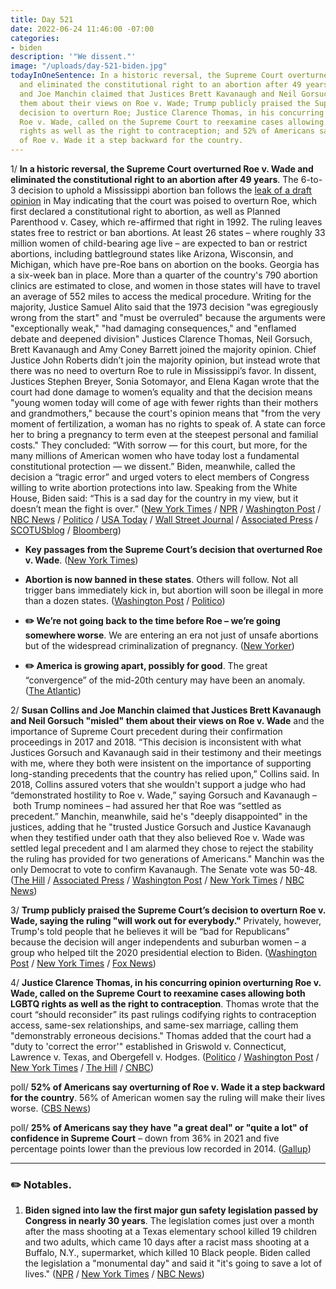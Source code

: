 ```yaml
---
title: Day 521
date: 2022-06-24 11:46:00 -07:00
categories:
- biden
description: '"We dissent."'
image: "/uploads/day-521-biden.jpg"
todayInOneSentence: In a historic reversal, the Supreme Court overturned Roe v. Wade
  and eliminated the constitutional right to an abortion after 49 years; Susan Collins
  and Joe Manchin claimed that Justices Brett Kavanaugh and Neil Gorsuch "misled"
  them about their views on Roe v. Wade; Trump publicly praised the Supreme Court’s
  decision to overturn Roe; Justice Clarence Thomas, in his concurring opinion overturning
  Roe v. Wade, called on the Supreme Court to reexamine cases allowing both LGBTQ
  rights as well as the right to contraception; and 52% of Americans say overturning
  of Roe v. Wade it a step backward for the country.
---
```


1/ **In a historic reversal, the Supreme Court overturned Roe v. Wade and eliminated the constitutional right to an abortion after 49 years**. The 6-to-3 decision to uphold a Mississippi abortion ban follows the [leak of a draft opinion](https://whatthefuckjusthappenedtoday.com/2022/05/03/day-469/#1-the-supreme-court-voted-to-strike) in May indicating that the court was poised to overturn Roe, which first declared a constitutional right to abortion, as well as Planned Parenthood v. Casey, which re-affirmed that right in 1992. The ruling leaves states free to restrict or ban abortions. At least 26 states – where roughly 33 million women of child-bearing age live – are expected to ban or restrict abortions, including battleground states like Arizona, Wisconsin, and Michigan, which have pre-Roe bans on abortion on the books. Georgia has a six-week ban in place. More than a quarter of the country's 790 abortion clinics are estimated to close, and women in those states will have to travel an average of 552 miles to access the medical procedure. Writing for the majority, Justice Samuel Alito said that the 1973 decision "was egregiously wrong from the start" and "must be overruled" because the arguments were "exceptionally weak," "had damaging consequences," and "enflamed debate and deepened division" Justices Clarence Thomas, Neil Gorsuch, Brett Kavanaugh and Amy Coney Barrett joined the majority opinion. Chief Justice John Roberts didn’t join the majority opinion, but instead wrote that there was no need to overturn Roe to rule in Mississippi’s favor. In dissent, Justices Stephen Breyer, Sonia Sotomayor, and Elena Kagan wrote that the court had done damage to women’s equality and that the decision means "young women today will come of age with fewer rights than their mothers and grandmothers," because the court's opinion means that "from the very moment of fertilization, a woman has no rights to speak of. A state can force her to bring a pregnancy to term even at the steepest personal and familial costs." They concluded: “With sorrow — for this court, but more, for the many millions of American women who have today lost a fundamental constitutional protection — we dissent.” Biden, meanwhile, called the decision a “tragic error” and urged voters to elect members of Congress willing to write abortion protections into law. Speaking from the White House, Biden said: “This is a sad day for the country in my view, but it doesn’t mean the fight is over.” ([New York Times](https://www.nytimes.com/2022/06/24/us/roe-wade-overturned-supreme-court.html) / [NPR](https://www.npr.org/2022/06/24/1102305878/supreme-court-abortion-roe-v-wade-decision-overturn) / [Washington Post](https://www.washingtonpost.com/nation/2022/06/24/supreme-court-abortion-ruling/) / [NBC News](https://www.nbcnews.com/politics/supreme-court/supreme-court-wipes-away-constitutional-guarantee-abortion-rights-over-rcna18718) / [Politico](https://www.politico.com/news/2022/06/24/supreme-court-overturns-roe-v-wade-00042244) / [USA Today](https://www.usatoday.com/story/news/politics/2022/06/24/supreme-court-abortion-mississippi-roe-wade-decision/9357361002/) / [Wall Street Journal](https://www.wsj.com/articles/supreme-court-overturns-roe-v-wade-eliminates-constitutional-right-to-abortion-11656080124?mod=article_inline) / [Associated Press](https://apnews.com/article/abortion-supreme-court-decision-854f60302f21c2c35129e58cf8d8a7b0) / [SCOTUSblog](https://www.scotusblog.com/2022/06/supreme-court-overturns-constitutional-right-to-abortion/) / [Bloomberg](https://www.bloomberg.com/graphics/2022-supreme-court-abortion-travel/?sref=MIBMEEoj))

* **Key passages from the Supreme Court’s decision that overturned Roe v. Wade**. ([New York Times](https://www.nytimes.com/2022/06/24/us/key-passages-roe-decision-supreme-court.html))

* **Abortion is now banned in these states**. Others will follow. Not all trigger bans immediately kick in, but abortion will soon be illegal in more than a dozen states. ([Washington Post](https://www.washingtonpost.com/politics/2022/06/24/abortion-state-laws-criminalization-roe/) / [Politico](https://www.politico.com/news/2022/06/24/abortion-laws-by-state-roe-v-wade-00037695))

* **✏️ We’re not going back to the time before Roe – we’re going somewhere worse**. We are entering an era not just of unsafe abortions but of the widespread criminalization of pregnancy. ([New Yorker](https://www.newyorker.com/magazine/2022/07/04/we-are-not-going-back-to-the-time-before-roe-we-are-going-somewhere-worse))

* **✏️ America is growing apart, possibly for good**. The great “convergence” of the mid-20th century may have been an anomaly. ([The Atlantic](https://www.theatlantic.com/politics/archive/2022/06/red-and-blue-state-divide-is-growing-michael-podhorzer-newsletter/661377/))

2/ **Susan Collins and Joe Manchin claimed that Justices Brett Kavanaugh and Neil Gorsuch "misled" them about their views on Roe v. Wade** and the importance of Supreme Court precedent during their confirmation proceedings in 2017 and 2018. “This decision is inconsistent with what Justices Gorsuch and Kavanaugh said in their testimony and their meetings with me, where they both were insistent on the importance of supporting long-standing precedents that the country has relied upon,” Collins said. In 2018, Collins assured voters that she wouldn't support a judge who had “demonstrated hostility to Roe v. Wade,” saying Gorsuch and Kavanaugh – both Trump nominees – had assured her that Roe was “settled as precedent.” Manchin, meanwhile, said he's "deeply disappointed" in the justices, adding that he "trusted Justice Gorsuch and Justice Kavanaugh when they testified under oath that they also believed Roe v. Wade was settled legal precedent and I am alarmed they chose to reject the stability the ruling has provided for two generations of Americans." Manchin was the only Democrat to vote to confirm Kavanaugh. The Senate vote was 50-48. ([The Hill](https://thehill.com/homenews/senate/3536066-collins-abortion-ruling-inconsistent-with-what-gorsuch-kavanaugh-told-me/) / [Associated Press](https://apnews.com/article/abortion-us-supreme-court-brett-kavanaugh-neil-gorsuch-government-and-politics-3f1f78cc20225de4c034bf04a6f6b30e) / [Washington Post](https://www.washingtonpost.com/nation/2022/06/24/collins-manchin-kavanaugh-gorsuch-abortion-roe/) / [New York Times](https://www.nytimes.com/2022/06/24/us/roe-kavanaugh-collins-notes.html) / [NBC News](https://www.nbcnews.com/politics/supreme-court/collins-manchin-misled-kavanaugh-gorsuch-abortion-rights-rcna35230))

3/ **Trump publicly praised the Supreme Court’s decision to overturn Roe v. Wade, saying the ruling "will work out for everybody."** Privately, however, Trump's told people that he believes it will be “bad for Republicans” because the decision will anger independents and suburban women – a group who helped tilt the 2020 presidential election to Biden. ([Washington Post](https://www.washingtonpost.com/politics/2022/06/24/trump-publicly-praises-roes-repeal-privately-frets-about-impact/) / [New York Times](https://www.nytimes.com/live/2022/06/24/us/midterm-primary-elections?smid=url-share#trump-roe-wade-republicans) / [Fox News](https://www.foxnews.com/politics/trump-praises-supreme-court-decision-overturning-roe-v-wade))

4/ **Justice Clarence Thomas, in his concurring opinion overturning Roe v. Wade, called on the Supreme Court to reexamine cases allowing both LGBTQ rights as well as the right to contraception**. Thomas wrote that the court “should reconsider” its past rulings codifying rights to contraception access, same-sex relationships, and same-sex marriage, calling them "demonstrably erroneous decisions." Thomas added that the court had a "duty to 'correct the error'" established in Griswold v. Connecticut, Lawrence v. Texas, and Obergefell v. Hodges. ([Politico](https://www.politico.com/news/2022/06/24/thomas-constitutional-rights-00042256) / [Washington Post](https://www.washingtonpost.com/nation/2022/06/24/abortion-fears-lgbtq-gay-rights/) / [New York Times](https://www.nytimes.com/2022/06/24/us/clarence-thomas-roe-griswold-lawrence-obergefell.html) / [The Hill](https://thehill.com/regulation/court-battles/3535841-thomas-calls-for-overturning-precedents-on-contraceptives-lgbtq-rights/) / [CNBC](https://www.cnbc.com/2022/06/24/roe-v-wade-supreme-court-justice-thomas-says-gay-rights-rulings-open-to-be-tossed.html))

poll/ **52% of Americans say overturning of Roe v. Wade it a step backward for the country**. 56% of American women say the ruling will make their lives worse. ([CBS News](https://www.cbsnews.com/news/americans-react-to-roe-v-wade-overturn-opinion-poll-2022-06-26/))

poll/ **25% of Americans say they have "a great deal" or "quite a lot" of confidence in Supreme Court** – down from 36% in 2021 and five percentage points lower than the previous low recorded in 2014. ([Gallup](https://news.gallup.com/poll/394103/confidence-supreme-court-sinks-historic-low.aspx))

---

### ✏️ Notables.

1. **Biden signed into law the first major gun safety legislation passed by Congress in nearly 30 years**. The legislation comes just over a month after the mass shooting at a Texas elementary school killed 19 children and two adults, which came 10 days after a racist mass shooting at a Buffalo, N.Y., supermarket, which killed 10 Black people. Biden called the legislation a "monumental day" and said it "it's going to save a lot of lives." ([NPR](https://www.npr.org/2022/06/25/1107626030/biden-signs-gun-safety-law) / [New York Times](https://www.nytimes.com/2022/06/25/us/politics/gun-control-bill-biden.html) / [NBC News](https://www.nbcnews.com/politics/white-house/biden-signs-landmark-gun-legislation-god-willing-s-going-lot-lives-rcna35326))